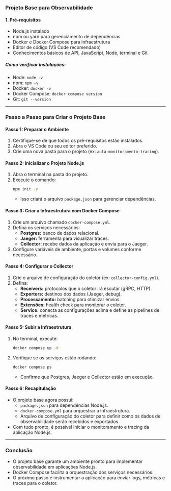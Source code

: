 ### Projeto Base para Observabilidade

#### 1. Pré-requisitos

- Node.js instalado
- npm ou yarn para gerenciamento de dependências
- Docker e Docker Compose para infraestrutura
- Editor de código (VS Code recomendado)
- Conhecimentos básicos de API, JavaScript, Node, terminal e Git

##### Como verificar instalações:

- Node: `node -v`
- npm: `npm -v`
- Docker: `docker -v`
- Docker Compose: `docker compose version`
- Git: `git --version`

---

### Passo a Passo para Criar o Projeto Base

#### Passo 1: Preparar o Ambiente

1. Certifique-se de que todos os pré-requisitos estão instalados.
2. Abra o VS Code ou seu editor preferido.
3. Crie uma nova pasta para o projeto (ex: `aula-monitoramento-tracing`).

#### Passo 2: Inicializar o Projeto Node.js

1. Abra o terminal na pasta do projeto.
2. Execute o comando:
   ```bash
   npm init -y
   ```
   - Isso criará o arquivo `package.json` para gerenciar dependências.

#### Passo 3: Criar a Infraestrutura com Docker Compose

1. Crie um arquivo chamado `docker-compose.yml`.
2. Defina os serviços necessários:
   - **Postgres:** banco de dados relacional.
   - **Jaeger:** ferramenta para visualizar traces.
   - **Collector:** recebe dados da aplicação e envia para o Jaeger.
3. Configure variáveis de ambiente, portas e volumes conforme necessário.

#### Passo 4: Configurar o Collector

1. Crie o arquivo de configuração do coletor (ex: `collector-config.yml`).
2. Defina:
   - **Receivers:** protocolos que o coletor irá escutar (gRPC, HTTP).
   - **Exporters:** destinos dos dados (Jaeger, debug).
   - **Processamento:** batching para otimizar envios.
   - **Extensões:** health check para monitorar o coletor.
   - **Service:** conecta as configurações acima e define as pipelines de traces e métricas.

#### Passo 5: Subir a Infraestrutura

1. No terminal, execute:
   ```bash
   docker compose up -d
   ```
2. Verifique se os serviços estão rodando:
   ```bash
   docker compose ps
   ```
   - Confirme que Postgres, Jaeger e Collector estão em execução.

#### Passo 6: Recapitulação

- O projeto base agora possui:
  - `package.json` para dependências Node.js.
  - `docker-compose.yml` para orquestrar a infraestrutura.
  - Arquivo de configuração do coletor para definir como os dados de observabilidade serão recebidos e exportados.
- Com tudo pronto, é possível iniciar o monitoramento e tracing da aplicação Node.js.

---

### Conclusão

- O projeto base garante um ambiente pronto para implementar observabilidade em aplicações Node.js.
- Docker Compose facilita a orquestração dos serviços necessários.
- O próximo passo é instrumentar a aplicação para enviar logs, métricas e traces para o coletor.
